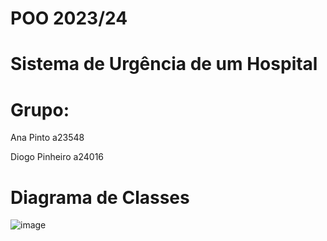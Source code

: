 # POO 2023/24

# Sistema de Urgência de um Hospital
# Grupo: 
Ana Pinto a23548

Diogo Pinheiro a24016

# Diagrama de Classes
![image](https://github.com/Pirchuus/TP_POO/assets/101731306/43fcefd3-da7c-47b7-ae47-32498518906d)
